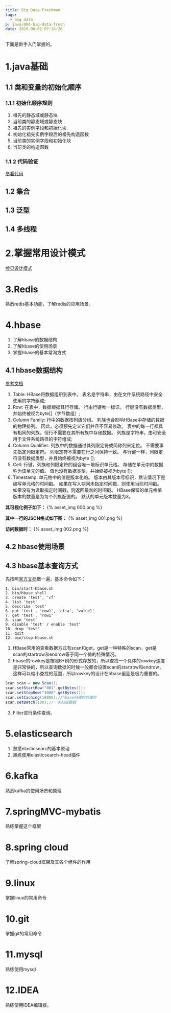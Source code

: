 ```yaml
---
title: Big Data Freshman
tags:
  - big data
p: java/004-big-data-fresh
date: 2018-08-02 07:18:26
---
```


下面是新手入门掌握的。

# 1.java基础

## 1.1 类和变量的初始化顺序
### 1.1.1 初始化顺序规则
1. 祖先的静态域或静态块
2. 当前类的静态域或静态块
3. 祖先的实例字段和初始化块
4. 初始化祖先实例字段后的祖先构造函数
5. 当前类的实例字段和初始化块
6. 当前类的构造函数

### 1.1.2 代码验证
[参看代码](https://github.com/jimolonely/codes/tree/master/java-basic/src/jimo/order)

## 1.2 集合


## 1.3 泛型

## 1.4 多线程

# 2.掌握常用设计模式
[参见设计模式](https://jimolonely.github.io/2018/07/23/java/003-design-pattern-type/)

# 3.Redis
熟悉redis基本功能，了解redis的应用场景。

# 4.hbase
1. 了解hbase的数据结构
2. 了解hbase的使用场景
3. 掌握hbase的基本常洵方式
## 4.1 hbase数据结构
[参考文档](https://hbase.apache.org/book.html#datamodel)

1. Table: HBase将数据组织到表中。 表名是字符串，由在文件系统路径中安全使用的字符组成;
2. Row: 在表中，数据根据其行存储。 行由行键唯一标识。 行键没有数据类型，并始终被视为byte[]（字节数组）;
3. Column Family: 行中的数据按列族分组。 列族也会影响HBase中存储的数据的物理排列。 因此，必须预先定义它们并且不容易修改。 表中的每一行都具有相同的列族，但行不需要在其所有族中存储数据。 列族是字符串，由可安全用于文件系统路径的字符组成;
4. Column Qualifier: 列族中的数据通过其列限定符或简称列来定位。 不需要事先指定列限定符。 列限定符不需要在行之间保持一致。 与行键一样，列限定符没有数据类型，并且始终被视为byte [];
5. Cell: 行键，列族和列限定符的组合唯一地标识单元格。 存储在单元中的数据称为该单元的值。 值也没有数据类型，并始终被视为byte [];
6. Timestamp: 单元格中的值是版本化的。 版本由其版本号标识，默认情况下是编写单元格的时间戳。 如果在写入期间未指定时间戳，则使用当前时间戳。 如果没有为读取指定时间戳，则返回最新的时间戳。 HBase保留的单元格值版本的数量是为每个列族配置的。 默认的单元版本数量为3。

**其可视化例子如下：**
{% asset_img 000.png %}

**其中一行的JSON格式如下图：**
{% asset_img 001.png %}

**访问数据时：**
{% asset_img 002.png %}

## 4.2 hbase使用场景

## 4.3 hbase基本查询方式
先按照[官方文档](https://hbase.apache.org/book.html#quickstart)做一遍，基本命令如下：
```shell
1. bin/start-hbase.sh
2. bin/hbase shell
3. create 'test', 'cf'
4. list 'test'
5. describe 'test'
6. put 'test', 'row1', 'cf:a', 'value1'
7. get 'test', 'row1'
8. scan 'test'
9. disable 'test' / enable 'test'
10. drop 'test'
11. quit
12. bin/stop-hbase.sh
```

1. HBase常用的查看数据方式有scan和get，get是一种特殊的scan，get是scan的startrow和endrow等于同一个值的特殊情况。
2. hbase的rowkey是按照B+树的形式存放的，所以查找一个具体的rowkey速度是非常快的，所以查询数据的时候一般都会设置scan的startrow和endrow，这样可以缩小查找的范围，所以rowkey的设计在hbase里面是极为重要的。
```java
Scan scan = new Scan();
scan.setStartRow("001".getBytes());
scan.setStopRow("1000".getBytes());
scan.setCaching(10000);//hbase扫描时的缓存
scan.setBatch(100);//一次扫描数据
```
3. Filter进行条件查询。

# 5.elasticsearch
1. 熟悉elasticsearc的基本原理
2. 熟练使用elasticsearch-head插件

# 6.kafka
熟悉kafka的使用场景和原理

# 7.springMVC-mybatis
熟练掌握这个框架
# 8.spring cloud
了解spring-cloud框架及其各个组件的作用
# 9.linux
掌握linux的常用命令
# 10.git
掌握git的常用命令
# 11.mysql
熟练使用mysql
# 12.IDEA
熟练使用IDEA编辑器。


